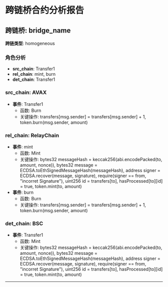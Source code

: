 # 跨链桥合约分析报告
## 跨链桥: bridge_name
**跨链类型**: homogeneous
### 角色分析
- **src_chain**: Transfer1
- **rel_chain**: mint, burn
- **det_chain**: Transfer1
### src_chain: AVAX
- **事件**: Transfer1
  - 函数: Burn
  - 关键操作: transfers[msg.sender] = transfers[msg.sender] + 1, token.burn(msg.sender, amount)
### rel_chain: RelayChain
- **事件**: mint
  - 函数: Mint
  - 关键操作: bytes32 messageHash = keccak256(abi.encodePacked(to, amount, nonce)), bytes32 message = ECDSA.toEthSignedMessageHash(messageHash), address signer = ECDSA.recover(message, signature), require(signer == from, "incorret Signature"), uint256 id = transfers[to], hasProcessed[to][id] = true, token.mint(to, amount)
- **事件**: burn
  - 函数: Burn
  - 关键操作: transfers[msg.sender] = transfers[msg.sender] + 1, token.burn(msg.sender, amount)
### det_chain: BSC
- **事件**: Transfer1
  - 函数: Mint
  - 关键操作: bytes32 messageHash = keccak256(abi.encodePacked(to, amount, nonce)), bytes32 message = ECDSA.toEthSignedMessageHash(messageHash), address signer = ECDSA.recover(message, signature), require(signer == from, "incorret Signature"), uint256 id = transfers[to], hasProcessed[to][id] = true, token.mint(to, amount)
---
